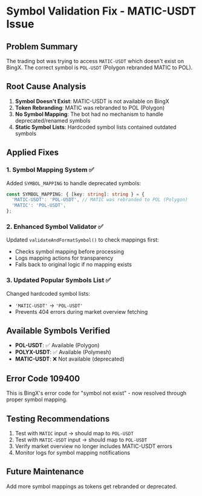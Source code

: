 # Symbol Validation Fix - MATIC-USDT Issue

## Problem Summary
The trading bot was trying to access `MATIC-USDT` which doesn't exist on BingX. The correct symbol is `POL-USDT` (Polygon rebranded MATIC to POL).

## Root Cause Analysis

1. **Symbol Doesn't Exist**: MATIC-USDT is not available on BingX
2. **Token Rebranding**: MATIC was rebranded to POL (Polygon)  
3. **No Symbol Mapping**: The bot had no mechanism to handle deprecated/renamed symbols
4. **Static Symbol Lists**: Hardcoded symbol lists contained outdated symbols

## Applied Fixes

### 1. Symbol Mapping System ✅
Added `SYMBOL_MAPPING` to handle deprecated symbols:
```typescript
const SYMBOL_MAPPING: { [key: string]: string } = {
  'MATIC-USDT': 'POL-USDT', // MATIC was rebranded to POL (Polygon)
  'MATIC': 'POL-USDT',
};
```

### 2. Enhanced Symbol Validator ✅
Updated `validateAndFormatSymbol()` to check mappings first:
- Checks symbol mapping before processing
- Logs mapping actions for transparency
- Falls back to original logic if no mapping exists

### 3. Updated Popular Symbols List ✅
Changed hardcoded symbol lists:
- `'MATIC-USDT'` → `'POL-USDT'`
- Prevents 404 errors during market overview fetching

## Available Symbols Verified
- **POL-USDT**: ✅ Available (Polygon)
- **POLYX-USDT**: ✅ Available (Polymesh) 
- **MATIC-USDT**: ❌ Not available (deprecated)

## Error Code 109400
This is BingX's error code for "symbol not exist" - now resolved through proper symbol mapping.

## Testing Recommendations
1. Test with `MATIC` input → should map to `POL-USDT`
2. Test with `MATIC-USDT` input → should map to `POL-USDT`
3. Verify market overview no longer includes MATIC-USDT errors
4. Monitor logs for symbol mapping notifications

## Future Maintenance
Add more symbol mappings as tokens get rebranded or deprecated.